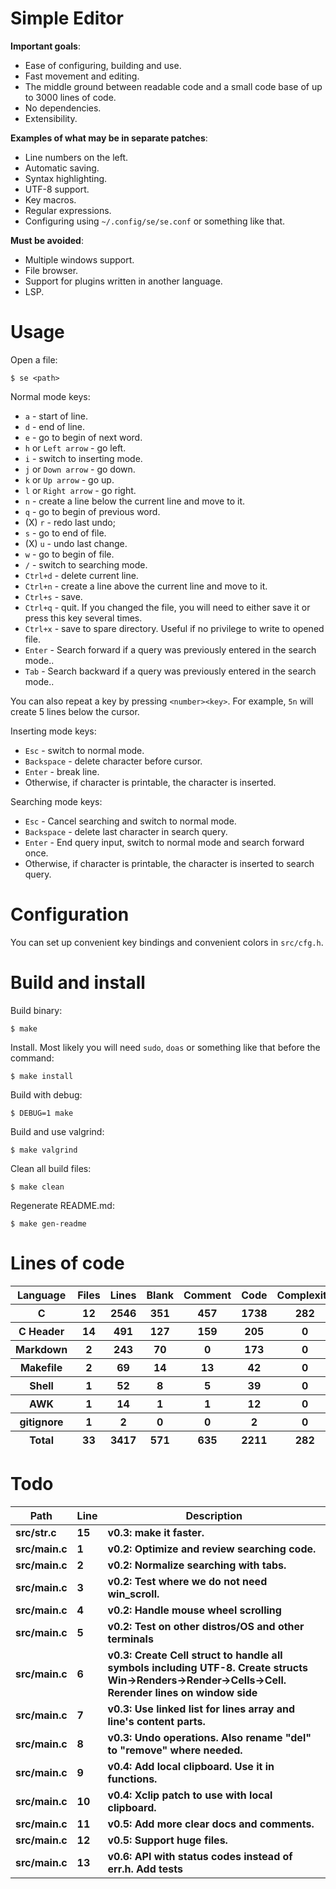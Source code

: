# Simple Editor

**Important goals**:

- Ease of configuring, building and use.
- Fast movement and editing.
- The middle ground between readable code and a small code base of up to 3000 lines of code.
- No dependencies.
- Extensibility.

**Examples of what may be in separate patches**:

- Line numbers on the left.
- Automatic saving.
- Syntax highlighting.
- UTF-8 support.
- Key macros.
- Regular expressions.
- Configuring using `~/.config/se/se.conf` or something like that.

**Must be avoided**:

- Multiple windows support.
- File browser.
- Support for plugins written in another language.
- LSP.

# Usage

Open a file:

```
$ se <path>
```

Normal mode keys:

- `a` - start of line.
- `d` - end of line.
- `e` - go to begin of next word.
- `h` or `Left arrow` - go left.
- `i` - switch to inserting mode.
- `j` or `Down arrow` - go down.
- `k` or `Up arrow` - go up.
- `l` or `Right arrow` - go right.
- `n` - create a line below the current line and move to it.
- `q` - go to begin of previous word.
- (X) `r` - redo last undo;
- `s` - go to end of file.
- (X) `u` - undo last change.
- `w` - go to begin of file.
- `/` - switch to searching mode.
- `Ctrl+d` - delete current line.
- `Ctrl+n` - create a line above the current line and move to it.
- `Ctrl+s` - save.
- `Ctrl+q` - quit. If you changed the file, you will need to either save it or press this key several times.
- `Ctrl+x` - save to spare directory. Useful if no privilege to write to opened file.
- `Enter` - Search forward if a query was previously entered in the search mode..
- `Tab` - Search backward if a query was previously entered in the search mode..

You can also repeat a key by pressing `<number><key>`. For example, `5n` will create 5 lines below the cursor.

Inserting mode keys:

- `Esc` - switch to normal mode.
- `Backspace` - delete character before cursor.
- `Enter` - break line.
- Otherwise, if character is printable, the character is inserted.

Searching mode keys:

- `Esc` - Cancel searching and switch to normal mode.
- `Backspace` - delete last character in search query.
- `Enter` - End query input, switch to normal mode and search forward once.
- Otherwise, if character is printable, the character is inserted to search query.


# Configuration

You can set up convenient key bindings and convenient colors in `src/cfg.h`.


# Build and install

Build binary:

```
$ make
```

Install. Most likely you will need `sudo`, `doas` or something like that before the command:

```
$ make install
```

Build with debug:

```
$ DEBUG=1 make
```

Build and use valgrind:

```
$ make valgrind
```

Clean all build files:

```
$ make clean
```

Regenerate README.md:

```
$ make gen-readme
```


# Lines of code

<table id="scc-table">
	<thead><tr>
		<th>Language</th>
		<th>Files</th>
		<th>Lines</th>
		<th>Blank</th>
		<th>Comment</th>
		<th>Code</th>
		<th>Complexity</th>
		<th>Bytes</th>
	</tr></thead>
	<tbody><tr>
		<th>C</th>
		<th>12</th>
		<th>2546</th>
		<th>351</th>
		<th>457</th>
		<th>1738</th>
		<th>282</th>
		<th>61313</th>
	</tr><tr>
		<th>C Header</th>
		<th>14</th>
		<th>491</th>
		<th>127</th>
		<th>159</th>
		<th>205</th>
		<th>0</th>
		<th>12254</th>
	</tr><tr>
		<th>Markdown</th>
		<th>2</th>
		<th>243</th>
		<th>70</th>
		<th>0</th>
		<th>173</th>
		<th>0</th>
		<th>5400</th>
	</tr><tr>
		<th>Makefile</th>
		<th>2</th>
		<th>69</th>
		<th>14</th>
		<th>13</th>
		<th>42</th>
		<th>0</th>
		<th>1476</th>
	</tr><tr>
		<th>Shell</th>
		<th>1</th>
		<th>52</th>
		<th>8</th>
		<th>5</th>
		<th>39</th>
		<th>0</th>
		<th>1008</th>
	</tr><tr>
		<th>AWK</th>
		<th>1</th>
		<th>14</th>
		<th>1</th>
		<th>1</th>
		<th>12</th>
		<th>0</th>
		<th>220</th>
	</tr><tr>
		<th>gitignore</th>
		<th>1</th>
		<th>2</th>
		<th>0</th>
		<th>0</th>
		<th>2</th>
		<th>0</th>
		<th>11</th>
	</tr></tbody>
	<tfoot><tr>
		<th>Total</th>
		<th>33</th>
		<th>3417</th>
		<th>571</th>
		<th>635</th>
		<th>2211</th>
		<th>282</th>
    	<th>81682</th>
	</tr></tfoot>
	</table>

# Todo

|Path|Line|Description|
|-|-|-|
|**src/str.c**|**15**|**v0.3: make it faster.**|
|**src/main.c**|**1**|**v0.2: Optimize and review searching code.**|
|**src/main.c**|**2**|**v0.2: Normalize searching with tabs.**|
|**src/main.c**|**3**|**v0.2: Test where we do not need win_scroll.**|
|**src/main.c**|**4**|**v0.2: Handle mouse wheel scrolling**|
|**src/main.c**|**5**|**v0.2: Test on other distros/OS and other terminals**|
|**src/main.c**|**6**|**v0.3: Create Cell struct to handle all symbols including UTF-8. Create structs Win->Renders->Render->Cells->Cell. Rerender lines on window side**|
|**src/main.c**|**7**|**v0.3: Use linked list for lines array and line's content parts.**|
|**src/main.c**|**8**|**v0.3: Undo operations. Also rename "del" to "remove" where needed.**|
|**src/main.c**|**9**|**v0.4: Add local clipboard. Use it in functions.**|
|**src/main.c**|**10**|**v0.4: Xclip patch to use with local clipboard.**|
|**src/main.c**|**11**|**v0.5: Add more clear docs and comments.**|
|**src/main.c**|**12**|**v0.5: Support huge files.**|
|**src/main.c**|**13**|**v0.6: API with status codes instead of err.h. Add tests**|
